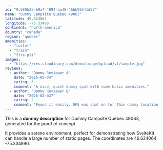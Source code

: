 ```yaml
---
id: "9c589b35-b9a7-4094-aa45-46bb95541d52"
name: "Dummy Campsite Quebec 49063"
latitude: 49.624064
longitude: -75.33499
continent: "north-america"
country: "canada"
region: "quebec"
amenities:
  - "toilet"
  - "trash"
  - "fire-pit"
images:
  - "https://res.cloudinary.com/demo/image/upload/v1/sample.jpg"
reviews:
  - author: "Dummy Reviewer A"
    date: "2025-05-04"
    rating: 3
    comment: "A nice, quiet dummy spot with some basic amenities."
  - author: "Dummy Reviewer B"
    date: "2025-02-027"
    rating: 2
    comment: "Found it easily. GPS was spot on for this dummy location."
---
```


This is a **dummy description** for Dummy Campsite Quebec 49063, generated for the proof of concept.

It provides a serene environment, perfect for demonstrating how SvelteKit can handle a large number of static pages. The coordinates are 49.624064, -75.334990.
